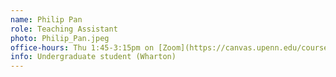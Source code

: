 ```yaml
---
name: Philip Pan
role: Teaching Assistant
photo: Philip_Pan.jpeg
office-hours: Thu 1:45-3:15pm on [Zoom](https://canvas.upenn.edu/courses/1741618/external_tools/343045)
info: Undergraduate student (Wharton)
---
```

